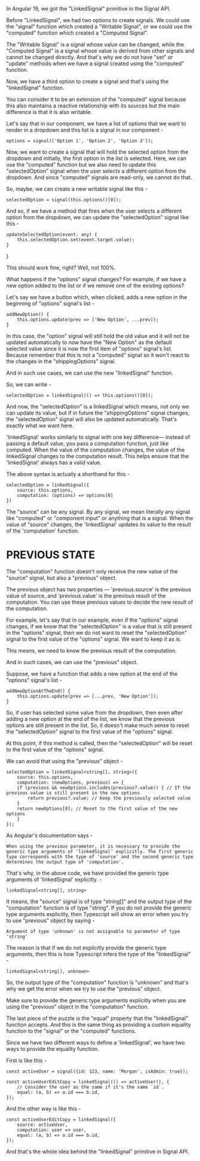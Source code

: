 In Angular 19, we got the "LinkedSignal" primitive in the Signal API.

Before "LinkedSignal", we had two options to create signals. We could use the "signal" function which created a "Writable Signal", or we could use the "computed" function which created a "Computed Signal".

The "Writable Signal" is a signal whose value can be changed, while the "Computed Signal" is a signal whose value is derived from other signals and cannot be changed directly. And that's why we do not have "set" or "update" methods when we have a signal created using the "computed" function.

Now, we have a third option to create a signal and that's using the "linkedSignal" function.

You can consider it to be an extension of the "computed" signal because this also maintains a reactive relationship with its sources but the main difference is that it is also writable.

Let's say that in our component, we have a list of options that we want to render in a dropdown and this list is a signal in our component -

    options = signal(['Option 1', 'Option 2', 'Option 3']);

Now, we want to create a signal that will hold the selected option from the dropdown and initially, the first option in the list is selected. Here, we can use the "computed" function but we also need to update this "selectedOption" signal when the user selects a different option from the dropdown. And since "computed" signals are read-only, we cannot do that.

So, maybe, we can create a new writable signal like this -

    selectedOption = signal(this.options()[0]);

And so, if we have a method that fires when the user selects a different option from the dropdown, we can update the "selectedOption" signal like this -

    updateSelectedOption(event: any) {
        this.selectedOption.set(event.target.value);
    }
}

This should work fine, right? Well, not 100%.

What happens if the "options" signal changes? For example, if we have a new option added to the list or if we remove one of the existing options? 

Let's say we have a button which, when clicked, adds a new option in the beginning of "options" signal's list -

    addNewOption() {
        this.options.update(prev => ['New Option', ...prev]);
    }

In this case, the "option" signal will still hold the old value and it will not be updated automatically to now have the "New Option" as the default selected value since it is now the first item of "options" signal's list. Because remember that this is not a "computed" signal so it won't react to the changes in the "shippingOptions" signal.

And in such use cases, we can use the new "linkedSignal" function.

So, we can write -

    selectedOption = linkedSignal(() => this.options()[0]);

And now, the "selectedOption" is a linkedSignal which means, not only we can update its value, but if in future the "shippingOptions" signal changes, the "selectedOption" signal will also be updated automatically. That's exactly what we want here.

'linkedSignal' works similarly to signal with one key difference— instead of passing a default value, you pass a computation function, just like computed. When the value of the computation changes, the value of the linkedSignal changes to the computation result. This helps ensure that the 'linkedSignal' always has a valid value.

The above syntax is actually a shorthand for this - 

    selectedOption = linkedSignal({
        source: this.options,
        computation: (options) => options[0]
    })

The "source" can be any signal. By any signal, we mean literally any signal like "computed" or "component input" or anything that is a signal. When the value of "source" changes, the 'linkedSignal' updates its value to the result of the 'computation' function.

# PREVIOUS STATE

The "computation" function doesn't only receive the new value of the "source" signal, but also a "previous" object.

The previous object has two properties — 'previous.source' is the previous value of source, and 'previous.value' is the previous result of the computation. You can use these previous values to decide the new result of the computation.

For example, let's say that in our example, even if the "options" signal changes, if we know that the "selectedOption" is a value that is still present in the "options" signal, then we do not want to reset the "selectedOption" signal to the first value of the "options" signal. We want to keep it as is.

This means, we need to know the previous result of the computation.

And in such cases, we can use the "previous" object.

Suppose, we have a function that adds a new option at the end of the "options" signal's list -

    addNewOptionAtTheEnd() {
        this.options.update(prev => [...prev, 'New Option']);
    }

So, if user has selected some value from the dropdown, then even after adding a new option at the end of the list, we know that the previous options are still present in the list. So, it doesn't make much sense to reset the "selectedOption" signal to the first value of the "options" signal.

At this point, if this method is called, then the "selectedOption" will be reset to the first value of the "options" signal.

We can avoid that using the "previous" object -

    selectedOption = linkedSignal<string[], string>({
        source: this.options,
        computation: (newOptions, previous) => {
        if (previous && newOptions.includes(previous?.value)) { // If the previous value is still present in the new options
            return previous?.value; // Keep the previously selected value
        }
        return newOptions[0]; // Reset to the first value of the new options
        }
    });

As Angular's documentation says - 

    When using the previous parameter, it is necessary to provide the generic type arguments of 'linkedSignal' explicitly. The first generic type corresponds with the type of 'source' and the second generic type determines the output type of 'computation'.

That's why, in the above code, we have provided the generic type arguments of 'linkedSignal' explicitly. -

    linkedSignal<string[], string>

It means, the "source" signal is of type "string[]" and the output type of the "computation" function is of type "string". If you do not provide the generic type arguments explicitly, then Typescript will show an error when you try to use "previous" object by saying -

    Argument of type 'unknown' is not assignable to parameter of type 'string'

The reason is that if we do not explicitly provide the generic type arguments, then this is how Typescript infers the type of the "linkedSignal" - 

    linkedSignal<string[], unknown>

So, the output type of the "computation" function is "unknown" and that's why we get the error when we try to use the "previous" object.

Make sure to provide the generic type arguments explicitly when you are using the "previous" object in the "computation" function.

The last piece of the puzzle is the "equal" property that the "linkedSignal" function accepts. And this is the same thing as providing a custom equality function to the "signal" or the "computed" functions.

Since we have two different ways to define a 'linkedSignal', we have two ways to provide the equality function.

First is like this -

    const activeUser = signal({id: 123, name: 'Morgan', isAdmin: true});

    const activeUserEditCopy = linkedSignal(() => activeUser(), {
        // Consider the user as the same if it's the same `id`.
        equal: (a, b) => a.id === b.id,
    });

And the other way is like this -

    const activeUserEditCopy = linkedSignal({
        source: activeUser,
        computation: user => user,
        equal: (a, b) => a.id === b.id,
    });

And that's the whole idea behind the "linkedSignal" primitive in Signal API.
